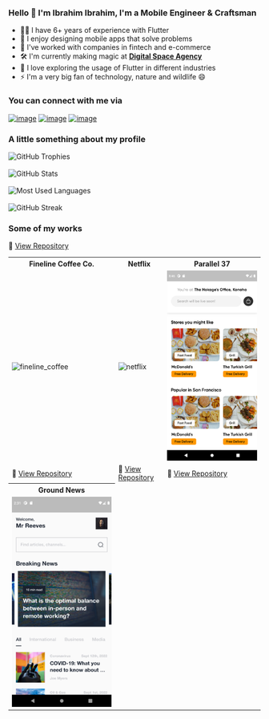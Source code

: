### Hello 👋 I'm Ibrahim Ibrahim, I'm a Mobile Engineer & Craftsman

- 👷‍♂️ I have 6+ years of experience with Flutter
- 💙 I enjoy designing mobile apps that solve problems
- 🤝 I've worked with companies in fintech and e-commerce
- 🛠️ I'm currently making magic at **[Digital Space Agency](http://digitalspaceagency.com/)**
- 🧠 I love exploring the usage of Flutter in different industries
- ⚡ I'm a very big fan of technology, nature and wildlife 😄

<!-- ## 🛠️ Tools and Technologies

![](https://img.shields.io/badge/Dart-1967D2?style=for-the-badge&logo=dart&logoColor=white)
![](https://img.shields.io/badge/Flutter-027dfd?style=for-the-badge&logo=flutter&logoColor=white)
![](https://img.shields.io/badge/Kotlin-a020f0?style=for-the-badge&logo=kotlin&logoColor=white)
![](https://img.shields.io/badge/Markdown-000000?style=for-the-badge&logo=markdown&logoColor=white)
![](https://img.shields.io/badge/Visual_Studio_Code-264de4?style=for-the-badge&logo=Visual%20Studio%20Code&logoColor=white)
![](https://img.shields.io/badge/Git-f1502f?style=for-the-badge&logo=git&logoColor=white) -->

### You can connect with me via

<!-- [![](https://img.shields.io/badge/Twitter-@devwraithe-informational?style=flat&logo=twitter&logoColor=white&color=00acee )](https://www.twitter.com/devwraithe)
[![](https://img.shields.io/badge/LinkedIn-@ibrahimaibrahim-informational?style=flat&logo=linkedin&logoColor=white&color=0072b1 )](https://linkedin.com/in/ibrahimaibrahim)
[![](https://img.shields.io/badge/Gmail-@devwraithe-informational?style=flat&logo=gmail&logoColor=white&color=ea4335)](mailto:ibrahimibrahim851@outlook.com) -->

[![image](https://img.shields.io/badge/LinkedIn-0077B5?style=for-the-badge&logo=linkedin&logoColor=white)](https://www.linkedin.com/in/ibrahimaibrahim/)
[![image](https://img.shields.io/badge/Twitter-1DA1F2?style=for-the-badge&logo=twitter&logoColor=white)](https://www.twitter.com/devwraithe/)
[![image](https://img.shields.io/badge/Gmail-D14836?style=for-the-badge&logo=gmail&logoColor=white)](mailto:ibrahimibrahim851@outlook.com)

### A little something about my profile
![GitHub Trophies](https://github-profile-trophy.vercel.app/?username=devwraithe&theme=radical&column=4&margin-w=15&margin-h=15)
<br/><br/>
![GitHub Stats](https://github-readme-stats.vercel.app/api?username=devwraithe&theme=radical&show_icons=true)
<br/><br/>
![Most Used Languages](https://github-readme-stats.vercel.app/api/top-langs/?username=devwraithe&layout=compact&theme=radical)
<br/><br/>
![GitHub Streak](https://streak-stats.demolab.com?user=devwraithe&theme=radical&border_radius=04.5&date_format=j%20M%5B%20Y%5D)

### Some of my works

<table>
  <tbody height="300%">
    <tr>
			<th>Fineline Coffee Co.</th>	
			<th>Netflix</th>	
			<th>Parallel 37</th>
		</tr>
		<tr>
			<td>
				<img src="https://user-images.githubusercontent.com/39105147/236547945-288f78cc-83cf-4673-a192-fddad68c5ca9.png" alt="fineline_coffee"></img>
			</td>
			<td>
			  <img src="https://github.com/devwraithe/netflix/blob/master/assets/screenshots/intro.png" alt="netflix"></img>
			</td>
		  <td>
			  <img src="https://github.com/devwraithe/parallel_37/raw/master/assets/shots/a.png" alt="parallel_37"></img>
			</td>
			</td>
		</tr>
		<tr>
			<td>
				🔗 <a href="https://www.github.com/devwraithe/fineline_coffee">View Repository</a>
			</td>
			<td>
				🔗 <a href="https://www.github.com/devwraithe/netflix">View Repository</a>
			</td>
			<td>
				🔗 <a href="https://www.github.com/devwraithe/parallel_37">View Repository</a>
			</td>
		</tr>
		 <tr>
			<th>Ground News</th>
		</tr>
		<tr>
			<td>
				<img src="https://github.com/devwraithe/ground-news/blob/master/assets/screenshots/1.png" alt="ground_news"></img>
			</td>
		</tr>
			<tr>
				🔗 <a href="https://www.github.com/devwraithe/ground-news">View Repository</a>
			</td>
		</tr>
  </tbody>
<table>
